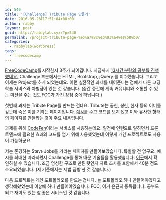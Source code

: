 ```yaml
---
id: 540
title: '[Challenge] Tribute Page 만들기'
date: 2016-05-26T17:51:04+00:00
author: rabby
layout: post
guid: http://rabbylab.xyz/?p=540
permalink: /project-tribute-page-%eb%a7%8c%eb%93%a4%ea%b8%b0/
categories:
  - rabbylab(wordpress)
tags:
  - freecodecamp
---
```

[FreeCodeCamp](https://www.freecodecamp.com/)를 시작한지 3주가 되어갑니다. 지금까지 [13시간 분량의 공부를 진행했네요.](https://www.freecodecamp.com/joeunha) Challenge 부분에서는 HTML, Bootstrap, jQuery 를 이수했습니다. 그리고 이제는 Project를 하게 되었는데요. 이런 실전적인 과제를 내어준다는 점에서 다른 코딩 학습 서비스와 차별점이 있는 것 같습니다. (중간 중간에 계속 커뮤니티와 소통할 수 있는 미션을 주는 것도 FCC가 가진 장점 중에 하납니다.)

첫번째 과제는 Tribute Page를 만드는 건데요. Tribute는 공헌, 봉헌, 헌사 등의 이미를 갖는데 죽은 이를 기리는 페이지입니다. [예시](https://codepen.io/FreeCodeCamp/full/NNvBQW/)를 주고 코드를 보지 않고 이와 유사한 형태의 페이지를 만들라는 것이 주요 내용입니다.

과제를 위해 [CodePen](https://codepen.io/)이라는 서비스를 사용하는데요. 일전에 인턴으로 일하면서 프론트엔드에 필요한 효과의 코드를 얻기 위해 사용했었는데 이렇게 개인 프로젝트로도 사용이 가능하군요.

저는 존경하는 Steve Jobs를 기리는 페이지를 만들어보았습니다. 특별할 건 없구요. 예시를 최대한 따라하면서 Challenge를 통해 배운 기술들을 활용했습니다. [이곳](https://codepen.io/rabbylab/pen/mEbVNJ)에서 확인하실 수 있습니다. 조금 엉성한 구조로 만든 탓인지 자료 조사를 포함해서 40분 정도 소요되었습니다. (제 기준에서는 제법 금방 한 것 같습니다.)

다음 프로젝트는 개인 포트폴리오를 만드는 겁니다. 늘 포트폴리오 하나 만들어야겠다고 생각해왔었는데 이참에 하나 만들어야겠습니다. FCC, 이거 은근히 중독됩니다. 공부도 되고 재미도 있는 참 좋은 서비스인 것 같습니다.